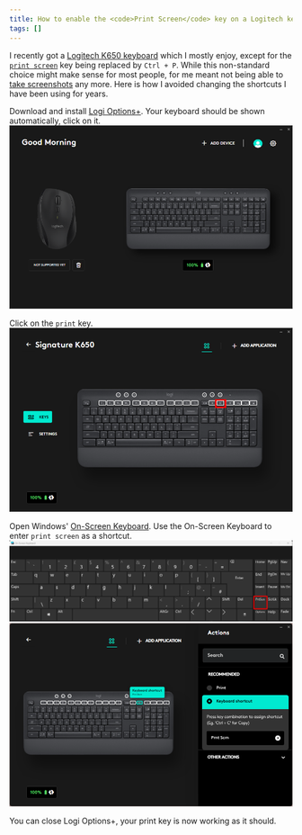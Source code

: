 ```yaml
---
title: How to enable the <code>Print Screen</code> key on a Logitech keyboard
tags: []
---
```


I recently got a [Logitech K650 keyboard](https://support.logi.com/hc/en-us/articles/5124495316631-Getting-Started-SIGNATURE-K650) which I mostly enjoy, except for the [`print screen`](https://en.wikipedia.org/wiki/Print_Screen) key being replaced by `Ctrl + P`.
While this non-standard choice might make sense for most people, for me meant not being able to [take screenshots](https://getgreenshot.org/) any more.
Here is how I avoided changing the shortcuts I have been using for years.

Download and install [Logi Options+](https://www.logitech.com/en-us/software/logi-options-plus.html). 
Your keyboard should be shown automatically, click on it.
![](/assets/2023/print-logitech/01-click-on-keyboard.png)

Click on the `print` key.
![](/assets/2023/print-logitech/03-click-print-key.png)

Open Windows' [On-Screen Keyboard](https://support.microsoft.com/en-us/topic/ecbb5e08-5b4e-d8c8-f794-81dbf896267a).
Use the On-Screen Keyboard to enter `print screen` as a shortcut.
![](/assets/2023/print-logitech/04-on-screen-keyboard.png)
![](/assets/2023/print-logitech/05-prnt-screen-shortcut.png)

You can close Logi Options+, your print key is now working as it should.
